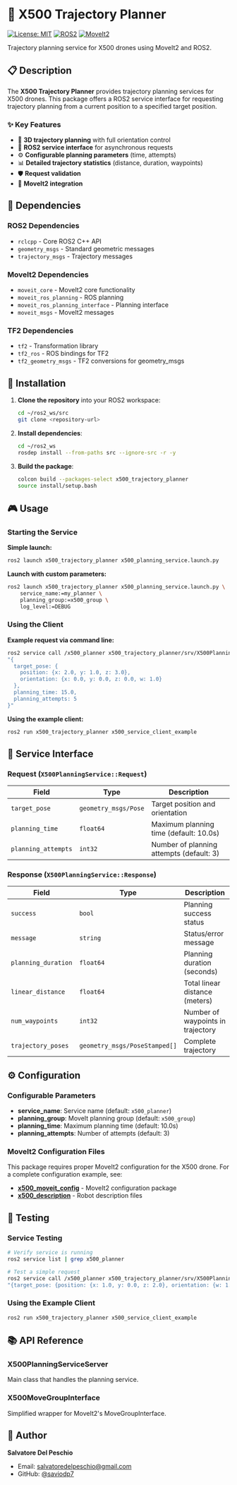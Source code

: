 # 🚁 X500 Trajectory Planner

[![License: MIT](https://img.shields.io/badge/License-MIT-yellow.svg)](https://opensource.org/licenses/MIT)
[![ROS2](https://img.shields.io/badge/ROS2-Humble-blue.svg)](https://docs.ros.org/en/humble/)
[![MoveIt2](https://img.shields.io/badge/MoveIt2-Enabled-green.svg)](https://moveit.ros.org/)

Trajectory planning service for X500 drones using MoveIt2 and ROS2.

## 📋 Description

The **X500 Trajectory Planner** provides trajectory planning services for X500 drones. This package offers a ROS2 service interface for requesting trajectory planning from a current position to a specified target position.

### ✨ Key Features

- 🎯 **3D trajectory planning** with full orientation control
- 🚀 **ROS2 service interface** for asynchronous requests
- ⚙️ **Configurable planning parameters** (time, attempts)
- 📊 **Detailed trajectory statistics** (distance, duration, waypoints)
- 🛡️ **Request validation**
- 🔄 **MoveIt2 integration**

## 🔧 Dependencies

### ROS2 Dependencies
- `rclcpp` - Core ROS2 C++ API
- `geometry_msgs` - Standard geometric messages
- `trajectory_msgs` - Trajectory messages

### MoveIt2 Dependencies
- `moveit_core` - MoveIt2 core functionality
- `moveit_ros_planning` - ROS planning
- `moveit_ros_planning_interface` - Planning interface
- `moveit_msgs` - MoveIt2 messages

### TF2 Dependencies
- `tf2` - Transformation library
- `tf2_ros` - ROS bindings for TF2
- `tf2_geometry_msgs` - TF2 conversions for geometry_msgs

## 🚀 Installation

1. **Clone the repository** into your ROS2 workspace:
   ```bash
   cd ~/ros2_ws/src
   git clone <repository-url>
   ```

2. **Install dependencies**:
   ```bash
   cd ~/ros2_ws
   rosdep install --from-paths src --ignore-src -r -y
   ```

3. **Build the package**:
   ```bash
   colcon build --packages-select x500_trajectory_planner
   source install/setup.bash
   ```

## 🎮 Usage

### Starting the Service

**Simple launch:**
```bash
ros2 launch x500_trajectory_planner x500_planning_service.launch.py
```

**Launch with custom parameters:**
```bash
ros2 launch x500_trajectory_planner x500_planning_service.launch.py \
    service_name:=my_planner \
    planning_group:=x500_group \
    log_level:=DEBUG
```

### Using the Client

**Example request via command line:**
```bash
ros2 service call /x500_planner x500_trajectory_planner/srv/X500PlanningService \
"{
  target_pose: {
    position: {x: 2.0, y: 1.0, z: 3.0},
    orientation: {x: 0.0, y: 0.0, z: 0.0, w: 1.0}
  },
  planning_time: 15.0,
  planning_attempts: 5
}"
```

**Using the example client:**
```bash
ros2 run x500_trajectory_planner x500_service_client_example
```

## 📡 Service Interface

### Request (`X500PlanningService::Request`)

| Field | Type | Description |
|-------|------|-------------|
| `target_pose` | `geometry_msgs/Pose` | Target position and orientation |
| `planning_time` | `float64` | Maximum planning time (default: 10.0s) |
| `planning_attempts` | `int32` | Number of planning attempts (default: 3) |

### Response (`X500PlanningService::Response`)

| Field | Type | Description |
|-------|------|-------------|
| `success` | `bool` | Planning success status |
| `message` | `string` | Status/error message |
| `planning_duration` | `float64` | Planning duration (seconds) |
| `linear_distance` | `float64` | Total linear distance (meters) |
| `num_waypoints` | `int32` | Number of waypoints in trajectory |
| `trajectory_poses` | `geometry_msgs/PoseStamped[]` | Complete trajectory |

## ⚙️ Configuration

### Configurable Parameters

- **service_name**: Service name (default: `x500_planner`)
- **planning_group**: MoveIt planning group (default: `x500_group`)
- **planning_time**: Maximum planning time (default: 10.0s)
- **planning_attempts**: Number of attempts (default: 3)

### MoveIt2 Configuration Files
This package requires proper MoveIt2 configuration for the X500 drone. For a complete configuration example, see:

- [**x500_moveit_config**](https://github.com/saviodp7/x500_moveit_config) - MoveIt2 configuration package
- [**x500_description**](https://github.com/saviodp7/x500_description) - Robot description files

## 🧪 Testing

### Service Testing
```bash
# Verify service is running
ros2 service list | grep x500_planner

# Test a simple request
ros2 service call /x500_planner x500_trajectory_planner/srv/X500PlanningService \
"{target_pose: {position: {x: 1.0, y: 0.0, z: 2.0}, orientation: {w: 1.0}}}"
```

### Using the Example Client
```bash
ros2 run x500_trajectory_planner x500_service_client_example
```

## 📚 API Reference

### X500PlanningServiceServer

Main class that handles the planning service.

### X500MoveGroupInterface

Simplified wrapper for MoveIt2's MoveGroupInterface.

## 👤 Author

**Salvatore Del Peschio**
- Email: salvatoredelpeschio@gmail.com
- GitHub: [@saviodp7](https://github.com/saviodp7)